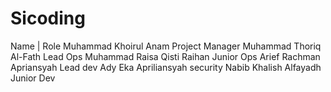 # Sicoding

Name                      |         Role
Muhammad Khoirul Anam           Project Manager 
Muhammad Thoriq Al-Fath         Lead Ops 
Muhammad Raisa Qisti Raihan     Junior Ops
Arief Rachman Apriansyah        Lead dev
Ady Eka Apriliansyah            security
Nabib Khalish Alfayadh          Junior Dev

